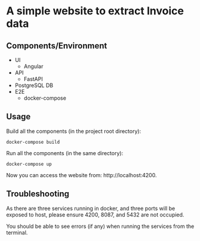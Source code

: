 # A simple website to extract Invoice data

## Components/Environment

+ UI
    + Angular
+ API
    + FastAPI
+ PostgreSQL DB
+ E2E
    + docker-compose

## Usage

Build all the components (in the project root directory):

```shell
docker-compose build
```

Run all the components (in the same directory):

```shell
docker-compose up
```

Now you can access the website from: http://localhost:4200.

## Troubleshooting

As there are three services running in docker, and three ports will be exposed to host, please ensure 4200, 8087, and 5432 are not occupied.

You should be able to see errors (if any) when running the services from the terminal.
